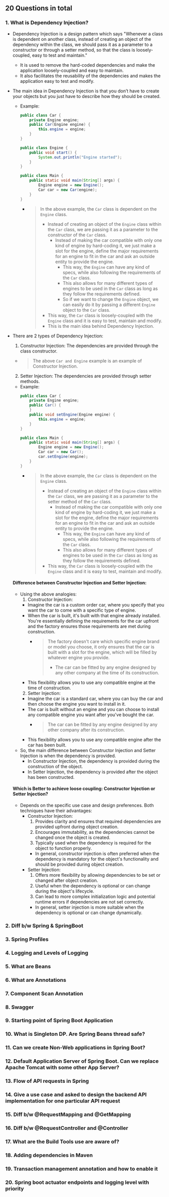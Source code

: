 ## 20 Questions in total
### 1. What is Dependency Injection?
- Dependency Injection is a design pattern which says "Whenever a class is dependent on another class, instead of creating an object of the dependency within the class, we should pass it as a parameter to a constructor or through a setter method, so that the class is loosely-coupled, easy to test and maintain."
  - It is used to remove the hard-coded dependencies and make the application loosely-coupled and easy to maintain.
  - It also facilitates the reusability of the dependencies and makes the application easy to test and modify.
- The main idea in Dependency Injection is that you don’t have to create your objects but you just have to describe how they should be created.
  - Example:
    ```java
    public class Car {
        private Engine engine;
        public Car(Engine engine) {
            this.engine = engine;
        }
    }
    ```
    ```java
    public class Engine {
        public void start() {
            System.out.println("Engine started");
        }
    }
    ```
    ```java
    public class Main {
        public static void main(String[] args) {
            Engine engine = new Engine();
            Car car = new Car(engine);
        }
    }
    ```
      - > In the above example, the `Car` class is dependent on the `Engine` class.
        > - Instead of creating an object of the `Engine` class within the `Car` class, we are passing it as a parameter to the constructor of the `Car` class.
        >   - Instead of making the car compatible with only one kind of engine by hard-coding it, we just make a slot for the engine, define the major requirements for an engine to fit in the car and ask an outside entity to provide the engine.
        >     - This way, the `Engine` can have any kind of specs, while also following the requirements of the `Car` class.
        >     - This also allows for many different types of engines to be used in the `Car` class as long as they follow the requirements defined.
        >     - So if we want to change the `Engine` object, we can easily do it by passing a different `Engine` object to the `Car` class.
        > - This way, the `Car` class is loosely-coupled with the `Engine` class and it is easy to test, maintain and modify.
        > - This is the main idea behind Dependency Injection.
- There are 2 types of Dependency Injection:
  1. Constructor Injection: The dependencies are provided through the class constructor.
    - > The above `Car and Engine` example is an example of Constructor Injection.
  2. Setter Injection: The dependencies are provided through setter methods.
    - Example:
      ```java
      public class Car {
          private Engine engine;
          public Car() {
          }
          public void setEngine(Engine engine) {
              this.engine = engine;
          }
      }
      ```
      ```java
      public class Main {
          public static void main(String[] args) {
              Engine engine = new Engine();
              Car car = new Car();
              car.setEngine(engine);
          }
      }
      ```
      - > In the above example, the `Car` class is dependent on the `Engine` class.
        > - Instead of creating an object of the `Engine` class within the `Car` class, we are passing it as a parameter to the setter method of the `Car` class.
        >   - Instead of making the car compatible with only one kind of engine by hard-coding it, we just make a slot for the engine, define the major requirements for an engine to fit in the car and ask an outside entity to provide the engine.
        >     - This way, the `Engine` can have any kind of specs, while also following the requirements of the `Car` class.
        >     - This also allows for many different types of engines to be used in the `Car` class as long as they follow the requirements defined.
        > - This way, the `Car` class is loosely-coupled with the `Engine` class and it is easy to test, maintain and modify.
      
  #### Difference between Constructor Injection and Setter Injection:
    - Using the above analogies:
      1. Constructor Injection:
        - Imagine the car is a custom order car, where you specify that you want the car to come with a specific type of engine.
        - When the car is built, it's built with that engine already installed. You're essentially defining the requirements for the car upfront and the factory ensures those requirements are met during construction. 
          - > The factory doesn't care which specific engine brand or model you choose, it only ensures that the car is built with a slot for the engine, which will be filled by whatever engine you provide.
            > - The car can be fitted by any engine designed by any other company at the time of its construction.
        - This flexibility allows you to use any compatible engine at the time of construction.
      2. Setter Injection:
        - Imagine the car is a standard car, where you can buy the car and then choose the engine you want to install in it.
        - The car is built without an engine and you can choose to install any compatible engine you want after you've bought the car.
          - > The car can be fitted by any engine designed by any other company after its construction.
        - This flexibility allows you to use any compatible engine after the car has been built.
    - So, the main difference between Constructor Injection and Setter Injection is when the dependency is provided.
      - In Constructor Injection, the dependency is provided during the construction of the object.
      - In Setter Injection, the dependency is provided after the object has been constructed.
    
  #### Which is Better to achieve loose coupling: Constructor Injection or Setter Injection?
  - Depends on the specific use case and design preferences. Both techniques have their advantages:
    - Constructor Injection:
      1. Provides clarity and ensures that required dependencies are provided upfront during object creation. 
      2. Encourages immutability, as the dependencies cannot be changed once the object is created. 
      3. Typically used when the dependency is required for the object to function properly.
      - In general, constructor injection is often preferred when the dependency is mandatory for the object's functionality and should be provided during object creation.
    - Setter Injection:
      1. Offers more flexibility by allowing dependencies to be set or changed after object creation.
      2. Useful when the dependency is optional or can change during the object's lifecycle. 
      3. Can lead to more complex initialization logic and potential runtime errors if dependencies are not set correctly.
      - In general, setter injection is more suitable when the dependency is optional or can change dynamically. 

### 2. Diff b/w Spring & SpringBoot

### 3. Spring Profiles

### 4. Logging and Levels of Logging

### 5. What are Beans

### 6. What are Annotations

### 7. Component Scan Annotation

### 8. Swagger

### 9. Starting point of Spring Boot Application

### 10. What is Singleton DP. Are Spring Beans thread safe?

### 11. Can we create Non-Web applications in Spring Boot?

### 12. Default Application Server of Spring Boot. Can we replace Apache Tomcat with some other App Server?

### 13. Flow of API requests in Spring

### 14. Give a use case and asked to design the  backend API implementation for one particular API request

### 15. Diff b/w @RequestMapping and @GetMapping

### 16. Diff b/w @RequestController and @Controller

### 17. What are the Build Tools use are aware of?

### 18. Adding dependencies in Maven

### 19. Transaction management annotation and how to enable it 

### 20. Spring boot actuator endpoints and logging level with priority